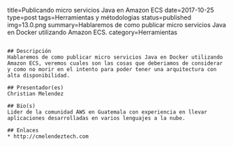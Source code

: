 title=Publicando micro servicios Java en Amazon ECS
date=2017-10-25
type=post
tags=Herramientas y métodologias
status=published
img=13.0.png
summary=Hablaremos de como publicar micro servicios Java en Docker utilizando Amazon ECS.
category=Herramientas
~~~~~~

## Descripción
Hablaremos de como publicar micro servicios Java en Docker utilizando Amazon ECS, veremos cuales son las cosas que deberiamos de considerar y como no morir en el intento para poder tener una arquitectura con alta disponibilidad.

## Presentador(es)
Christian Melendez

## Bio(s)
Lider de la comunidad AWS en Guatemala con experiencia en llevar aplicaciones desarrolladas en varios lenguajes a la nube.

## Enlaces
* http://cmelendeztech.com

